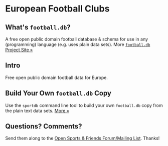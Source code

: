# European Football Clubs

## What's `football.db`?

A free open public domain football database & schema
for use in any (programming) language (e.g. uses plain data sets).
More [`football.db` Project Site »](http://openfootball.github.io)


## Intro

Free open public domain football data for Europe.


## Build Your Own `football.db` Copy

Use the `sportdb` command line tool to build your own `football.db` copy
from the plain text data sets. [More »](http://openfootball.github.io/build.html)



## Questions? Comments?

Send them along to the
[Open Sports & Friends Forum/Mailing List](http://groups.google.com/group/opensport).
Thanks!

